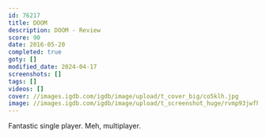 ```yaml
---
id: 76217
title: DOOM
description: DOOM - Review
score: 90
date: 2016-05-20
completed: true
goty: []
modified_date: 2024-04-17
screenshots: []
tags: []
videos: []
cover: //images.igdb.com/igdb/image/upload/t_cover_big/co5klh.jpg
image: //images.igdb.com/igdb/image/upload/t_screenshot_huge/rvmp93jwfhlmfd0nr3u5.jpg
---
```

Fantastic single player. Meh, multiplayer.